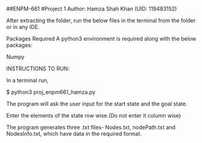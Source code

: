 ##ENPM-661
#Project 1
Author: Hamza Shah Khan (UID: 119483152)

After extracting the folder, run the below files in the terminal from the folder or in any IDE.

Packages Required
A python3 environment is required along with the below packages:

Numpy

INSTRUCTIONS TO RUN:

In a terminal run,

$ python3 proj_enpm661_hamza.py

The program will ask the user input for the start state and the goal state.

Enter the elements of the state row wise.(Do not enter it column wise)

The program generates three .txt files- Nodes.txt, nodePath.txt and NodesInfo.txt,
which have data in the required format.
